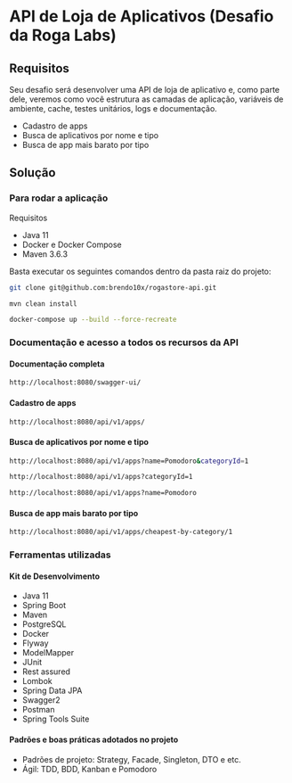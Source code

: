 # API de Loja de Aplicativos (Desafio da Roga Labs)

## Requisitos
Seu desafio será desenvolver uma API de loja de aplicativo e, como parte dele, veremos como você estrutura as camadas de aplicação, variáveis de ambiente, cache, testes unitários, logs e documentação.
* Cadastro de apps
* Busca de aplicativos por nome e tipo
* Busca de app mais barato por tipo
## Solução

### Para rodar a aplicação
Requisitos
* Java 11
* Docker e Docker Compose
* Maven 3.6.3

Basta executar os seguintes comandos dentro da pasta raiz do projeto:
```bash
git clone git@github.com:brendo10x/rogastore-api.git
```
```bash
mvn clean install
```
```bash
docker-compose up --build --force-recreate
```

### Documentação e acesso a todos os recursos da API
#### Documentação completa
```bash
http://localhost:8080/swagger-ui/
```
#### Cadastro de apps
```bash
http://localhost:8080/api/v1/apps/
```
#### Busca de aplicativos por nome e tipo
```bash
http://localhost:8080/api/v1/apps?name=Pomodoro&categoryId=1
```
```bash
http://localhost:8080/api/v1/apps?categoryId=1
```
```bash
http://localhost:8080/api/v1/apps?name=Pomodoro
```
#### Busca de app mais barato por tipo
```bash
http://localhost:8080/api/v1/apps/cheapest-by-category/1
```

### Ferramentas utilizadas
#### Kit de Desenvolvimento
* Java 11
* Spring Boot
* Maven
* PostgreSQL
* Docker
* Flyway
* ModelMapper
* JUnit
* Rest assured
* Lombok
* Spring Data JPA
* Swagger2
* Postman
* Spring Tools Suite

#### Padrões e boas práticas adotados no projeto
- Padrões de projeto: Strategy, Facade, Singleton, DTO e etc.
- Ágil: TDD, BDD, Kanban e Pomodoro
